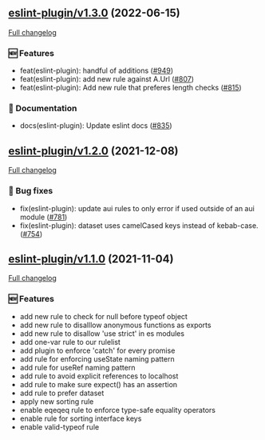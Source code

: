## [eslint-plugin/v1.3.0](https://github.com/liferay/liferay-frontend-projects/tree/eslint-plugin/v1.3.0) (2022-06-15)

[Full changelog](https://github.com/liferay/liferay-frontend-projects/compare/eslint-plugin/v1.2.0...eslint-plugin/v1.3.0)

### :new: Features

-   feat(eslint-plugin): handful of additions ([\#949](https://github.com/liferay/liferay-frontend-projects/pull/949))
-   feat(eslint-plugin): add new rule against A.Url ([\#807](https://github.com/liferay/liferay-frontend-projects/pull/807))
-   feat(eslint-plugin): Add new rule that preferes length checks ([\#815](https://github.com/liferay/liferay-frontend-projects/pull/815))

### :book: Documentation

-   docs(eslint-plugin): Update eslint docs ([\#835](https://github.com/liferay/liferay-frontend-projects/pull/835))

## [eslint-plugin/v1.2.0](https://github.com/liferay/liferay-frontend-projects/tree/eslint-plugin/v1.2.0) (2021-12-08)

[Full changelog](https://github.com/liferay/liferay-frontend-projects/compare/eslint-plugin/v1.1.0...eslint-plugin/v1.2.0)

### :wrench: Bug fixes

-   fix(eslint-plugin): update aui rules to only error if used outside of an aui module ([\#781](https://github.com/liferay/liferay-frontend-projects/pull/781))
-   fix(eslint-plugin): dataset uses camelCased keys instead of kebab-case. ([\#754](https://github.com/liferay/liferay-frontend-projects/pull/754))

## [eslint-plugin/v1.1.0](https://github.com/liferay/liferay-frontend-projects/tree/eslint-plugin/v1.1.0) (2021-11-04)

[Full changelog](https://github.com/liferay/liferay-frontend-projects/compare/eslint-plugin/v1.0.0...eslint-plugin/v1.1.0)

### :new: Features

-   add new rule to check for null before typeof object
-   add new rule to disalllow anonymous functions as exports
-   add new rule to disallow 'use strict' in es modules
-   add one-var rule to our rulelist
-   add plugin to enforce 'catch' for every promise
-   add rule for enforcing useState naming pattern
-   add rule for useRef naming pattern
-   add rule to avoid explicit references to localhost
-   add rule to make sure expect() has an assertion
-   add rule to prefer dataset
-   apply new sorting rule
-   enable eqeqeq rule to enforce type-safe equality operators
-   enable rule for sorting interface keys
-   enable valid-typeof rule

